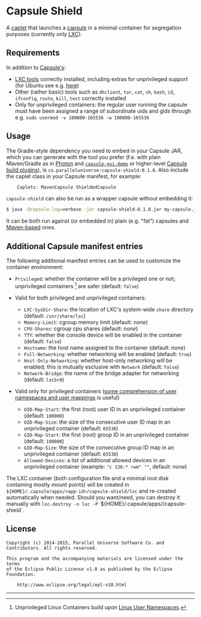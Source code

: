 # Capsule Shield

A [caplet](https://github.com/puniverse/capsule#what-are-caplets) that launches a [capsule](https://github.com/puniverse/capsule) in a minimal container for segregation purposes (currently only [LXC](https://linuxcontainers.org/)).

## Requirements

In addition to [Capsule's](https://github.com/puniverse/capsule):

  * [LXC tools](https://linuxcontainers.org/) correctly installed, including extras for unprivileged support (for Ubuntu see e.g. [here](http://www.unixmen.com/setup-linux-containers-using-lxc-on-ubuntu-15-04/))
  * Other (rather basic) tools such as `dhclient`, `tar`, `cat`, `sh`, `bash`, `id`, `ifconfig`, `route`, `kill`, `test` correctly installed
  * Only for unprivileged containers: the regular user running the capsule must have been assigned a range of subordinate uids and gids through e.g. `sudo usermod -v 100000-165536 -w 100000-165536`

## Usage

The Gradle-style dependency you need to embed in your Capsule JAR, which you can generate with the tool you prefer (f.e. with plain Maven/Gradle as in [Photon](https://github.com/puniverse/photon) and [`capsule-gui-demo`](https://github.com/puniverse/capsule-gui-demo) or higher-level [Capsule build plugins](https://github.com/puniverse/capsule#build-tool-plugins)), is `co.paralleluniverse:capsule-shield:0.1.0`. Also include the caplet class in your Capsule manifest, for example:

``` gradle
    Caplets: MavenCapsule ShieldedCapsule
```

`capsule-shield` can also be run as a wrapper capsule without embedding it:

``` bash
$ java -Dcapsule.log=verbose -jar capsule-shield-0.1.0.jar my-capsule.jar my-capsule-arg1 ...
```

It can be both run against (or embedded in) plain (e.g. "fat") capsules and [Maven-based](https://github.com/puniverse/capsule-maven) ones.

## Additional Capsule manifest entries

The following additional manifest entries can be used to customize the container environment:

  * `Privileged`: whether the container will be a privileged one or not; unprivileged containers [^namespaces] are safer (default: `false`)

  * Valid for both privileged and unprivileged containers:
    * `LXC-SysDir-Share`: the location of LXC's system-wide `share` directory (default: `/usr/share/lxc`)
    * `Memory-Limit`: cgroup memory limit (default: _none_)
    * `CPU-Shares`: cgroup cpu shares (default: _none_)
    * `TTY`: whether the console device will be enabled in the container (default: `false`)
    * `Hostname`: the host name assigned to the container (default: _none_)
    * `Full-Networking`: whether networking will be enabled (default: `true`)
    * `Host-Only-Networking`: whether host-only networking will be enabled; this is mutually esclusive with `Network` (default: `false`)
    * `Network-Bridge`: the name of the bridge adapter for networking (default: `lxcbr0`)

  * Valid only for privileged containers ([some comprehension of user namespaces and user mappings](https://lwn.net/Articles/532593/) is useful)
    * `UID-Map-Start`: the first (root) user ID in an unprivileged container (default: `100000`)
    * `UID-Map-Size`: the size of the consecutive user ID map in an unprivileged container (default: `65536`)
    * `GID-Map-Start`: the first (root) group ID in an unprivileged container (default: `100000`)
    * `GID-Map-Size`: the size of the consecutive group ID map in an unprivileged container (default: `65536`)
    * `Allowed-Devices`: a list of additional allowed devices in an unprivileged container (example: `"c 136:* rwm" ""`, default: _none_)

[^namespaces]: Unprivileged Linux Containers build upon [Linux User Namespaces](https://lwn.net/Articles/531114/).

The LXC container (both configuration file and a minimal root disk containing mostly mount points) will be created in `${HOME}/.capsule/apps/<app-id>/capsule-shield/lxc` and re-created automatically when needed. Should you want/need, you can destroy it manually with `lxc-destroy -n lxc -P `${HOME}/.capsule/apps/<app-id>/capsule-shield`.

## License

    Copyright (c) 2014-2015, Parallel Universe Software Co. and Contributors. All rights reserved.

    This program and the accompanying materials are licensed under the terms
    of the Eclipse Public License v1.0 as published by the Eclipse Foundation.

        http://www.eclipse.org/legal/epl-v10.html

---
